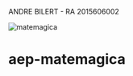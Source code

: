 ANDRE BILERT - RA 2015606002

![matemagica](https://github.com/andrebilert/aep-matemagica/assets/83070513/4521273a-76f2-4bf1-9a19-1968dc8b7015)
# aep-matemagica
